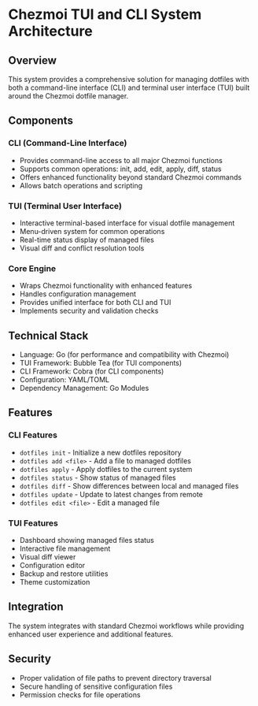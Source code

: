 # Chezmoi TUI and CLI System Architecture

## Overview
This system provides a comprehensive solution for managing dotfiles with both a command-line interface (CLI) and terminal user interface (TUI) built around the Chezmoi dotfile manager.

## Components

### CLI (Command-Line Interface)
- Provides command-line access to all major Chezmoi functions
- Supports common operations: init, add, edit, apply, diff, status
- Offers enhanced functionality beyond standard Chezmoi commands
- Allows batch operations and scripting

### TUI (Terminal User Interface)
- Interactive terminal-based interface for visual dotfile management
- Menu-driven system for common operations
- Real-time status display of managed files
- Visual diff and conflict resolution tools

### Core Engine
- Wraps Chezmoi functionality with enhanced features
- Handles configuration management
- Provides unified interface for both CLI and TUI
- Implements security and validation checks

## Technical Stack
- Language: Go (for performance and compatibility with Chezmoi)
- TUI Framework: Bubble Tea (for TUI components)
- CLI Framework: Cobra (for CLI components)
- Configuration: YAML/TOML
- Dependency Management: Go Modules

## Features

### CLI Features
- `dotfiles init` - Initialize a new dotfiles repository
- `dotfiles add <file>` - Add a file to managed dotfiles
- `dotfiles apply` - Apply dotfiles to the current system
- `dotfiles status` - Show status of managed files
- `dotfiles diff` - Show differences between local and managed files
- `dotfiles update` - Update to latest changes from remote
- `dotfiles edit <file>` - Edit a managed file

### TUI Features
- Dashboard showing managed files status
- Interactive file management
- Visual diff viewer
- Configuration editor
- Backup and restore utilities
- Theme customization

## Integration
The system integrates with standard Chezmoi workflows while providing enhanced user experience and additional features.

## Security
- Proper validation of file paths to prevent directory traversal
- Secure handling of sensitive configuration files
- Permission checks for file operations